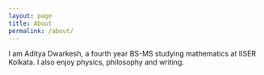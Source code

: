 ```yaml
---
layout: page
title: About
permalink: /about/
---
```


I am Aditya Dwarkesh, a fourth year BS-MS studying mathematics at IISER Kolkata. I also enjoy physics, philosophy and writing.
